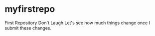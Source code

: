 # myfirstrepo
First Repository Don't Laugh
Let's see how much things change once I submit these changes.
